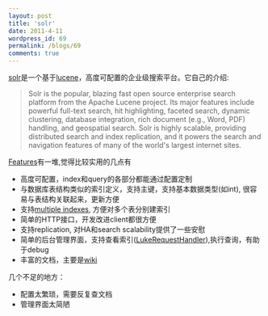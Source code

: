 ```yaml
---
layout: post
title: 'solr'
date: 2011-4-11
wordpress_id: 69
permalink: /blogs/69
comments: true
---
```

<a href="http://lucene.apache.org/solr/">solr</a>是一个基于<a href="http://lucene.apache.org/">lucene</a>，高度可配置的企业级搜索平台。它自己的介绍:

<blockquote>
  Solr is the popular, blazing fast open source enterprise search platform from the Apache Lucene project. Its major features include powerful full-text search, hit highlighting, faceted search, dynamic clustering, database integration, rich document (e.g., Word, PDF) handling, and geospatial search. Solr is highly scalable, providing distributed search and index replication, and it powers the search and navigation features of many of the world's largest internet sites.
</blockquote>

<a href="http://lucene.apache.org/solr/features.html">Features</a>有一堆,觉得比较实用的几点有

<ul>
<li>高度可配置，index和query的各部分都能通过配置定制</li>
<li>与数据库表结构类似的索引定义，支持主键，支持基本数据类型(如int), 很容易与表结构关联起来，更新方便</li>
<li>支持<a href="http://wiki.apache.org/solr/MultipleIndexes">multiple indexes</a>, 方便对多个表分别建索引</li>
<li>简单的HTTP接口，开发改进client都很方便</li>
<li>支持replication, 对HA和search scalability提供了一些安慰</li>
<li>简单的后台管理界面，支持查看索引(<a href="http://wiki.apache.org/solr/LukeRequestHandler">LukeRequestHandler</a>),执行查询，有助于debug</li>
<li>丰富的文档，主要是<a href="http://wiki.apache.org/solr/FrontPage">wiki</a></li>
</ul>

几个不足的地方：

<ul>
<li>配置太繁琐，需要反复查文档</li>
<li>管理界面太简陋</li>
</ul>
